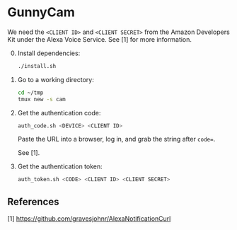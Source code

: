 # GunnyCam

We need the `<CLIENT ID>` and `<CLIENT SECRET>` from the Amazon Developers Kit
under the Alexa Voice Service. See [1] for more information.

0. Install dependencies:

    ```bash
    ./install.sh
    ```

1. Go to a working directory:

    ```bash
    cd ~/tmp
    tmux new -s cam
    ```

2. Get the authentication code:

    ```bash
    auth_code.sh <DEVICE> <CLIENT ID>
    ```

    Paste the URL into a browser, log in, and grab the string after `code=`.

    See [1].

3. Get the authentication token:

    ```bash
    auth_token.sh <CODE> <CLIENT ID> <CLIENT SECRET>
    ```

## References

[1] https://github.com/gravesjohnr/AlexaNotificationCurl
